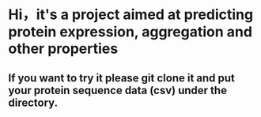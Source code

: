 # Hi，it's a project aimed at predicting protein expression, aggregation and other properties
## If you want to try it please git clone it and put your protein sequence data (csv) under the directory.
